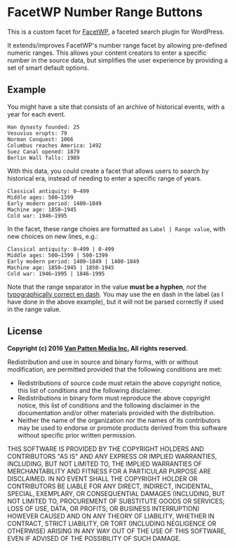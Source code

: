 # FacetWP Number Range Buttons

This is a custom facet for [FacetWP](http://www.facetwp.com/), a faceted search plugin for WordPress.

It extends/improves FacetWP's number range facet by allowing pre-defined numeric ranges. This allows your content creators to enter a specific number in the source data, but simplifies the user experience by providing a set of smart default options.

## Example

You might have a site that consists of an archive of historical events, with a year for each event.

```
Han dynasty founded: 25
Vesuvius erupts: 79
Norman Conquest: 1066
Columbus reaches America: 1492
Suez Canal opened: 1879
Berlin Wall falls: 1989
```

With this data, you could create a facet that allows users to search by historical era, instead of needing to enter a specific range of years.

```
Classical antiquity: 0—499
Middle ages: 500—1399
Early modern period: 1400—1849
Machine age: 1850—1945
Cold war: 1946—1995
```

In the facet, these range choies are formatted as `Label | Range value`, with new choices on new lines, e.g.:

```
Classical antiquity: 0—499 | 0-499
Middle ages: 500—1399 | 500-1399
Early modern period: 1400—1849 | 1400-1849
Machine age: 1850—1945 | 1850-1945
Cold war: 1946–1995 | 1846-1995
```

Note that the range separator in the value **must be a hyphen**, _not_ the [typographically correct en dash](https://en.wikipedia.org/wiki/Dash#En_dash). You may use the en dash in the label (as I have done in the above example), but it will not be parsed correctly if used in the range value.

## License

**Copyright (c) 2016 [Van Patten Media Inc.](https://www.vanpattenmedia.com/) All rights reserved.**

Redistribution and use in source and binary forms, with or without modification, are permitted provided that the following conditions are met:

*   Redistributions of source code must retain the above copyright notice, this list of conditions and the following disclaimer.
*   Redistributions in binary form must reproduce the above copyright notice, this list of conditions and the following disclaimer in the documentation and/or other materials provided with the distribution.
*   Neither the name of the organization nor the names of its contributors may be used to endorse or promote products derived from this software without specific prior written permission.

THIS SOFTWARE IS PROVIDED BY THE COPYRIGHT HOLDERS AND CONTRIBUTORS "AS IS" AND ANY EXPRESS OR IMPLIED WARRANTIES, INCLUDING, BUT NOT LIMITED TO, THE IMPLIED WARRANTIES OF MERCHANTABILITY AND FITNESS FOR A PARTICULAR PURPOSE ARE DISCLAIMED. IN NO EVENT SHALL THE COPYRIGHT HOLDER OR CONTRIBUTORS BE LIABLE FOR ANY DIRECT, INDIRECT, INCIDENTAL, SPECIAL, EXEMPLARY, OR CONSEQUENTIAL DAMAGES (INCLUDING, BUT NOT LIMITED TO, PROCUREMENT OF SUBSTITUTE GOODS OR SERVICES; LOSS OF USE, DATA, OR PROFITS; OR BUSINESS INTERRUPTION) HOWEVER CAUSED AND ON ANY THEORY OF LIABILITY, WHETHER IN CONTRACT, STRICT LIABILITY, OR TORT (INCLUDING NEGLIGENCE OR OTHERWISE) ARISING IN ANY WAY OUT OF THE USE OF THIS SOFTWARE, EVEN IF ADVISED OF THE POSSIBILITY OF SUCH DAMAGE.
